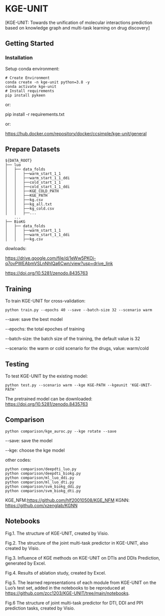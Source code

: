 # KGE-UNIT


[KGE-UNIT: Towards the unification of molecular interactions prediction based on knowledge graph and multi-task learning on drug discovery]

## Getting Started

### Installation

Setup conda environment:
```
# Create Environment
conda create -n kge-unit python=3.8 -y
conda activate kge-unit
# Install requirements
pip install pykeen
```
or:

pip install -r requirements.txt

or:

https://hub.docker.com/repository/docker/ccsimple/kge-unit/general

 
## Prepare Datasets
```
${DATA_ROOT}
├── luo
│   ├── data_folds
│   │   ├──warm_start_1_1
│   │   ├──warm_start_1_1_ddi
│   │   ├──cold_start_1_1
│   │   ├──cold_start_1_1_ddi
│   │   ├──KGE_COLD_PATH
│   │   ├──KGE_PATH
│   │   ├──kg.csv
│   │   ├──kg_all.txt
│   │   ├──kg_cold.csv
│   │   ├──...
    ...
├── BioKG
│   ├── data_folds
│   │   ├──warm_start_1_1
│   │   ├──warm_start_1_1_ddi
│   │   ├──kg.csv
```
dowloads:

https://drive.google.com/file/d/1eWw5PKOi-q7ovPWEAbmVSLnNhIQa6Cwn/view?usp=drive_link

https://doi.org/10.5281/zenodo.8435763


## Training
To train KGE-UNIT for cross-validation:
```
python train.py --epochs 40 --save --batch-size 32 --scenario warm
```
--save:        save the best model

--epochs:      the total epoches of training

--batch-size:  the batch size of the training, the default value is 32

--scenario:   the warm or cold scenario for the drugs, value: warm/cold

## Testing

To test KGE-UNIT by the existing model:

```
python test.py --scenario warm --kge KGE-PATH --kgeunit 'KGE-UNIT-PATH'
```
The pretrained model can be downloaded:
https://doi.org/10.5281/zenodo.8435763


## Comparison

```
python comparison/kge_auroc.py --kge rotate --save
```

--save:        save the model

--kge:         choose the kge model

other codes:
```
python comparison/deepdti_luo.py
python comparison/deepdti_biokg.py
python comparison/ml_luo_ddi.py
python comparison/ml_luo_dti.py
python comparison/svm_biokg_ddi.py
python comparison/svm_biokg_dti.py
```
KGE_NFM:https://github.com/hlf20010508/KGE_NFM
KGNN:   https://github.com/xzenglab/KGNN



## Notebooks
Fig.1. The structure of KGE-UNIT, created by Visio. 

Fig.2. The structure of the joint multi-task predictor in KGE-UNIT, also created by Visio. 

Fig.3. Influence of KGE methods on KGE-UNIT on DTIs and DDIs Prediction, generated by Excel.

Fig.4. Results of ablation study, created by Excel. 

Fig.5. The learned representations of each module from KGE-UNIT on the Luo’s test set, 
added in the notebooks to be reproduced at https://github.com/zcc1203/KGE-UNIT/tree/main/notebooks.

Fig.6 The structure of joint multi-task predictor for DTI, DDI and PPI prediction tasks, created by Visio.
